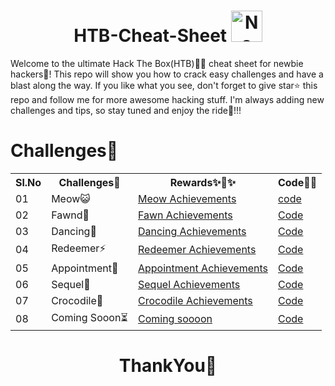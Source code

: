 <h1 align="center">HTB-Cheat-Sheet <img src="https://yt3.googleusercontent.com/ytc/AIdro_m8hs3PB35QV1toC1BNAoHVVDCKocacvWy7AD_wTg=s900-c-k-c0x00ffffff-no-rj" width="50px" alt="No image">  </h1>

Welcome to the ultimate Hack The Box(HTB)🧑‍💻 cheat sheet for newbie hackers🥷! This repo will show you how to crack easy challenges and have a blast along the way. If you like what you see, don't forget to give star⭐ this repo and follow me for more awesome hacking stuff. I'm always adding new challenges and tips, so stay tuned and enjoy the ride🤩!!!

# Challenges🎯

<table>

<tr>
<th>Sl.No</th>
<th>Challenges🎯</th>
<th>Rewards✨🎉✨</th>
<th>Code🧑‍💻</th>
</tr>

<tr>
<td>01</td>
<td>Meow😺</td>
<td><a href="https://www.hackthebox.com/achievement/machine/1868506/394">Meow Achievements</a></td>
<td><a href="https://github.com/theNareshofficial/HTB-Cheat-Sheet/blob/main/challenges/Meow.md">code</a></td>
</tr>

<tr>
<td>02</td>
<td>Fawnd🦌</td>
<td><a href="https://www.hackthebox.com/achievement/machine/1868506/393">Fawn Achievements</a></td>
<td><a href="https://github.com/theNareshofficial/HTB-Cheat-Sheet/blob/main/challenges/Fawn.md">Code</a></td>
</tr>


<tr>
<td>03</td>
<td>Dancing💃</td>
<td><a href="https://www.hackthebox.com/achievement/machine/1868506/395">Dancing Achievements</a></td>
<td><a href="https://github.com/theNareshofficial/HTB-Cheat-Sheet/blob/main/challenges/Dancing.md">Code</a></td>
</tr>


<tr>
<td>04</td>
<td>Redeemer⚡</td>
<td><a href="#">Redeemer Achievements</a></td>
<td><a href="https://github.com/theNareshofficial/HTB-Cheat-Sheet/blob/main/challenges/Redeemer.md">Code</a></td>
</tr>


<tr>
<td>05</td>
<td>Appointment🔔</td>
<td><a href="#">Appointment Achievements</a></td>
<td><a href="https://github.com/theNareshofficial/HTB-Cheat-Sheet/blob/main/challenges/Appointment.md">Code</a></td>
</tr>

<tr>
<td>06</td>
<td>Sequel🏦</td>
<td><a href="#">Sequel Achievements</a></td>
<td><a href="https://github.com/theNareshofficial/HTB-Cheat-Sheet/blob/main/challenges/Sequel.md">Code</a></td>
</tr>

<tr>
<td>07</td>
<td>Crocodile🐊</td>
<td><a href="#">Crocodile Achievements</a></td>
<td><a href="https://github.com/theNareshofficial/HTB-Cheat-Sheet/blob/main/challenges/Crocodile.md">Code</a></td>
</tr>


<tr>
<td>08</td>
<td>Coming Sooon⏳</td>
<td><a href="#">Coming soooon</a></td>
<td><a href="#">Code</a></td>
</tr>

</table>

<h1 align="center">ThankYou🎉</h1>
